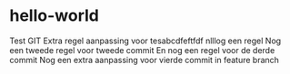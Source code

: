 # hello-world
Test GIT
Extra regel
aanpassing voor tesabcdfeftfdf
nlllog een regel
Nog een tweede regel voor tweede commit
En nog een regel voor de derde commit
Nog een extra aanpassing voor vierde commit in feature branch
